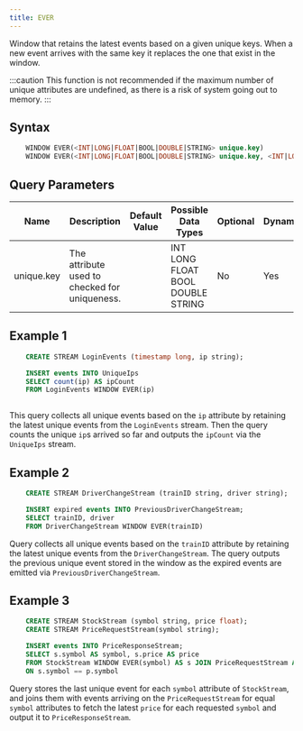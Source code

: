 ```yaml
---
title: EVER
---
```


Window that retains the latest events based on a given unique keys. When a new event arrives with the same key it replaces the one that exist in the window.

:::caution
This function is not recommended if the maximum number of unique attributes are undefined, as there is a risk of
system going out to memory.
:::

## Syntax

```sql
    WINDOW EVER(<INT|LONG|FLOAT|BOOL|DOUBLE|STRING> unique.key)
    WINDOW EVER(<INT|LONG|FLOAT|BOOL|DOUBLE|STRING> unique.key, <INT|LONG|FLOAT|BOOL|DOUBLE|STRING> ...)
```

## Query Parameters

| Name       | Description       | Default Value | Possible Data Types | Optional | Dynamic |
|------------|-----------------------------------------------|---------------|------------------------|----------|---------|
| unique.key | The attribute used to checked for uniqueness. | | INT LONG FLOAT BOOL DOUBLE STRING | No       | Yes     |

## Example 1

```sql
    CREATE STREAM LoginEvents (timestamp long, ip string);

    INSERT events INTO UniqueIps
    SELECT count(ip) AS ipCount
    FROM LoginEvents WINDOW EVER(ip)    
    
```

This query collects all unique events based on the `ip` attribute by
retaining the latest unique events from the `LoginEvents` stream. Then
the query counts the unique `ip`s arrived so far and outputs the
`ipCount` via the `UniqueIps` stream.

## Example 2

```sql
    CREATE STREAM DriverChangeStream (trainID string, driver string);

    INSERT expired events INTO PreviousDriverChangeStream;
    SELECT trainID, driver
    FROM DriverChangeStream WINDOW EVER(trainID)
```

Query collects all unique events based on the `trainID` attribute by
retaining the latest unique events from the `DriverChangeStream`.
The query outputs the previous unique event stored in the window as the
expired events are emitted via `PreviousDriverChangeStream`.

## Example 3

```sql
    CREATE STREAM StockStream (symbol string, price float);
    CREATE STREAM PriceRequestStream(symbol string);

    INSERT events INTO PriceResponseStream;
    SELECT s.symbol AS symbol, s.price AS price
    FROM StockStream WINDOW EVER(symbol) AS s JOIN PriceRequestStream AS p
    ON s.symbol == p.symbol
```

Query stores the last unique event for each `symbol` attribute of
`StockStream`, and joins them with events arriving on the
`PriceRequestStream` for equal `symbol` attributes to fetch the latest
`price` for each requested `symbol` and output it to `PriceResponseStream`.
